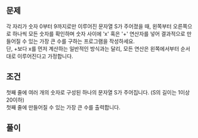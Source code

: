 ## 문제  
각 자리가 숫자 0부터 9까지로만 이루어진 문자열 S가 주어졌을 때, 왼쪽부터 오른쪽으로 하나씩 모든 숫자를 확인하며 숫자 사이에 'x' 혹은 '+' 연산자를 넣어 결과적으로 만들어질 수 있는 가장 큰 수를 구하는 프로그램을 작성하세요.  
단, +보다 x를 먼저 계산하는 일반적인 방식과는 달리, 모든 연산은 왼쪽에서부터 순서대로 이루어진다고 가정합니다.  

## 조건
첫째 줄에 여러 개의 숫자로 구성된 하나의 문자열 S가 주어집니다. (S의 길이는 1이상 20이하)  
첫째 줄에 만들어질 수 있는 가장 큰 수를 출력합니다.

## 풀이
```
```
